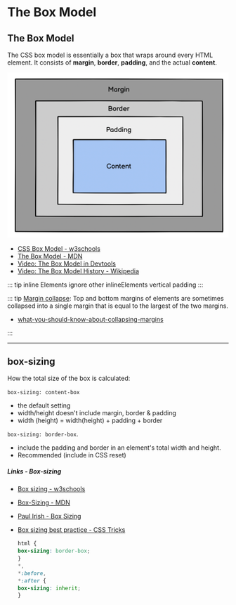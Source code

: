 
# The Box Model

## The Box Model

The CSS box model is essentially a box that wraps around every HTML element. It consists of **margin**, **border**, **padding**, and the actual **content**.<br>

<img src="./assets/boxmodel.png" alt="boxmodel" style="zoom:50%;" />

- [CSS Box Model - w3schools](https://www.w3schools.com/css/css_boxmodel.asp)
- [The Box Model - MDN](https://developer.mozilla.org/en-US/docs/Learn/CSS/Building_blocks/The_box_model)
- [Video: The Box Model in Devtools](https://www.codecademy.com/courses/learn-css/videos/the-box-model-in-devtools)
- [Video: The Box Model History - Wikipedia](https://en.wikipedia.org/wiki/CSS_box_model#Background)

::: tip
inline Elements ignore other inlineElements vertical padding
:::



::: tip
[Margin collapse](https://www.w3schools.com/css/css_margin_collapse.asp): Top and bottom margins of elements are sometimes collapsed into a single margin that is equal to the largest of the two margins. 

- [what-you-should-know-about-collapsing-margins](https://css-tricks.com/what-you-should-know-about-collapsing-margins/)

:::

------

## box-sizing

How the total size of the box is calculated:

`box-sizing: content-box` 

- the default setting
- width/height doesn't include margin, border & padding 
- width (height) = width(height) + padding + border

`box-sizing: border-box`. 

- include the padding and border in an element's total width and height. 
- Recommended (include in CSS reset)

##### Links - Box-sizing


- [Box sizing - w3schools](https://www.w3schools.com/css/css3_box-sizing.asp)

- [Box-Sizing - MDN](https://developer.mozilla.org/en-US/docs/Web/CSS/box-sizing)

- [Paul Irish - Box Sizing](https://www.paulirish.com/2012/box-sizing-border-box-ftw/)

- [Box sizing best practice - CSS Tricks](https://css-tricks.com/inheriting-box-sizing-probably-slightly-better-best-practice/)

  ```css
  html {
  box-sizing: border-box;
  }
  *,
  *:before,
  *:after {
  box-sizing: inherit;
  }
  ```

